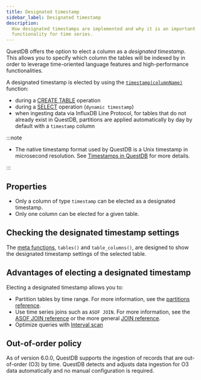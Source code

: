 ```yaml
---
title: Designated timestamp
sidebar_label: Designated timestamp
description:
  How designated timestamps are implemented and why it is an important
  functionality for time series.
---
```


QuestDB offers the option to elect a column as a _designated timestamp_. This
allows you to specify which column the tables will be indexed by in order to
leverage time-oriented language features and high-performance functionalities.

A designated timestamp is elected by using the
[`timestamp(columnName)`](/docs/reference/function/timestamp/) function:

- during a [CREATE TABLE](/docs/reference/sql/create-table/#designated-timestamp) operation
- during a [SELECT](/docs/reference/sql/select/#timestamp) operation
  (`dynamic timestamp`)
- when ingesting data via InfluxDB Line Protocol, for tables that do not already
  exist in QuestDB, partitions are applied automatically by day by default with
  a `timestamp` column

:::note

- The native timestamp format used by QuestDB is a Unix timestamp in microsecond
  resolution. See
  [Timestamps in QuestDB](/docs/guides/working-with-timestamps-timezones/#timestamps-in-questdb)
  for more details.

:::

## Properties

- Only a column of type `timestamp` can be elected as a designated timestamp.
- Only one column can be elected for a given table.

## Checking the designated timestamp settings

The [meta functions](/docs/reference/function/meta/), `tables()` and
`table_columns()`, are designed to show the designated timestamp settings of the
selected table.

## Advantages of electing a designated timestamp

Electing a designated timestamp allows you to:

- Partition tables by time range. For more information, see the
  [partitions reference](/docs/concept/partitions/).
- Use time series joins such as `ASOF JOIN`. For more information, see the
  [ASOF JOIN reference](/docs/reference/sql/asof-join/) or the more general
  [JOIN reference](/docs/reference/sql/join/).
- Optimize queries with [Interval scan](/docs/concept/interval-scan)

## Out-of-order policy

As of version 6.0.0, QuestDB supports the ingestion of records that are
out-of-order (O3) by time. QuestDB detects and adjusts data ingestion for O3
data automatically and no manual configuration is required.

